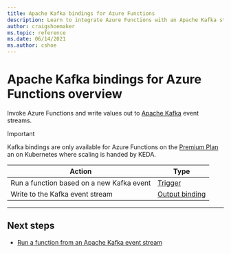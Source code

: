 ```yaml
---
title: Apache Kafka bindings for Azure Functions
description: Learn to integrate Azure Functions with an Apache Kafka stream.
author: craigshoemaker
ms.topic: reference
ms.date: 06/14/2021
ms.author: cshoe
---
```


# Apache Kafka bindings for Azure Functions overview

Invoke Azure Functions and write values out to [Apache Kafka](https://kafka.apache.org/) event streams.

> [!IMPORTANT]
> Kafka bindings are only available for Azure Functions on the [Premium Plan](functions-premium-plan.md) an on Kubernetes where scaling is handed by KEDA.

| Action | Type |
|---------|---------|
| Run a function based on a new Kafka event | [Trigger](./functions-bindings-kafka-trigger.md) |
| Write to the Kafka event stream  |[Output binding](./functions-bindings-kafka-output.md) |

----


## Next steps

- [Run a function from an Apache Kafka event stream](./functions-bindings-kafka-trigger.md)
